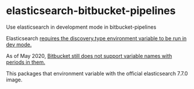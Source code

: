 # elasticsearch-bitbucket-pipelines
Use elasticsearch in development mode in bitbucket-pipelines

Elasticsearch [requires the discovery.type environment variable to be run in dev mode.](https://www.elastic.co/guide/en/elasticsearch/reference/current/docker.html#docker-cli-run-dev-mode)

As of May 2020, [Bitbucket still does not support variable names with periods in them.](https://jira.atlassian.com/browse/BCLOUD-18007)

This packages that environment variable with the official elasticsearch 7.7.0 image.
